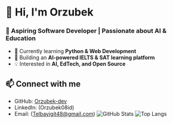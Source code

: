 # 👋 Hi, I'm Orzubek  
### 🚀 Aspiring Software Developer | Passionate about AI & Education  

- 🌱 Currently learning **Python & Web Development**  
- 🎯 Building an **AI-powered IELTS & SAT learning platform**  
- 💡 Interested in **AI, EdTech, and Open Source**  

## 📫 Connect with me  
- GitHub: [Orzubek-dev](https://github.com/Orzubek-dev)  
- LinkedIn: (Orzubek08id)  
- Email: (Telbayigit48@gmail.com)
![GitHub Stats](https://github-readme-stats.vercel.app/api?username=Orzubek-dev&show_icons=true&theme=radical)
![Top Langs](https://github-readme-stats.vercel.app/api/top-langs/?username=Orzubek-dev&layout=compact&theme=radical)
